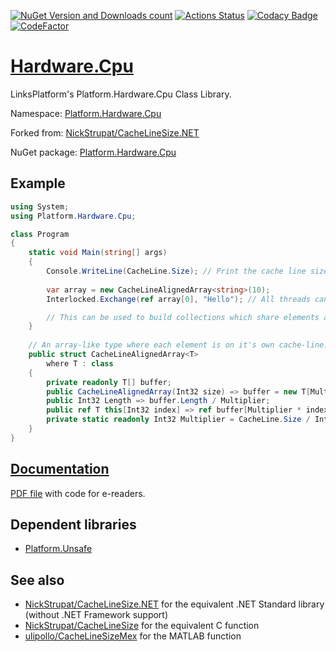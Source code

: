 [![NuGet Version and Downloads count](https://buildstats.info/nuget/Platform.Hardware.Cpu)](https://www.nuget.org/packages/Platform.Hardware.Cpu)
[![Actions Status](https://github.com/linksplatform/Hardware.Cpu/workflows/CD/badge.svg)](https://github.com/linksplatform/Hardware.Cpu/actions?workflow=CD)
[![Codacy Badge](https://api.codacy.com/project/badge/Grade/9c4395d5eb1a4c0eb578fe69abb109f2)](https://www.codacy.com/manual/drakonard/Hardware.Cpu?utm_source=github.com&amp;utm_medium=referral&amp;utm_content=linksplatform/Hardware.Cpu&amp;utm_campaign=Badge_Grade)
[![CodeFactor](https://www.codefactor.io/repository/github/linksplatform/hardware.cpu/badge)](https://www.codefactor.io/repository/github/linksplatform/hardware.cpu)

# [Hardware.Cpu](https://github.com/linksplatform/Hardware.Cpu)

LinksPlatform's Platform.Hardware.Cpu Class Library.

Namespace: [Platform.Hardware.Cpu](https://linksplatform.github.io/Hardware.Cpu/api/Platform.Hardware.Cpu.html)

Forked from: [NickStrupat/CacheLineSize.NET](https://github.com/NickStrupat/CacheLineSize.NET)

NuGet package: [Platform.Hardware.Cpu](https://www.nuget.org/packages/Platform.Hardware.Cpu)

## Example
```csharp
using System;
using Platform.Hardware.Cpu;

class Program
{
    static void Main(string[] args)
    {
        Console.WriteLine(CacheLine.Size); // Print the cache line size in bytes
        
        var array = new CacheLineAlignedArray<string>(10);
        Interlocked.Exchange(ref array[0], "Hello"); // All threads can now see the latest value at `array[0]` without risk of ruining performance with false-sharing

        // This can be used to build collections which share elements across threads at the fastest possible synchronization.
    }
    
    // An array-like type where each element is on it's own cache-line. This is a building block for avoiding false-sharing.
    public struct CacheLineAlignedArray<T>
        where T : class
    {
        private readonly T[] buffer;
        public CacheLineAlignedArray(Int32 size) => buffer = new T[Multiplier * size];
        public Int32 Length => buffer.Length / Multiplier;
        public ref T this[Int32 index] => ref buffer[Multiplier * index];
        private static readonly Int32 Multiplier = CacheLine.Size / IntPtr.Size;
    }
}
```

## [Documentation](https://linksplatform.github.io/Hardware.Cpu)
[PDF file](https://linksplatform.github.io/Hardware.Cpu/Platform.Hardware.Cpu.pdf) with code for e-readers.

## Dependent libraries
*   [Platform.Unsafe](https://github.com/linksplatform/Unsafe)

## See also
*   [NickStrupat/CacheLineSize.NET](https://github.com/NickStrupat/CacheLineSize.NET) for the equivalent .NET Standard library (without .NET Framework support)
*   [NickStrupat/CacheLineSize](https://github.com/NickStrupat/CacheLineSize) for the equivalent C function
*   [ulipollo/CacheLineSizeMex](https://github.com/ulipollo/CacheLineSizeMex) for the MATLAB function

